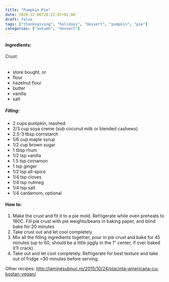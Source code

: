 ```yaml
---
title: "Pumpkin Pie"
date: 2020-12-06T20:22:07+01:00
draft: false
tags: ["thanksgiving", "holidays", "dessert", "pumpkin", "pie"]
categories: ["autumn", "dessert"]
---
```


#### Ingredients:

###### Crust:

* store bought, or
* flour
* hazelnut flour
* butter
* vanilla
* salt

##### Filling:

* 2 cups pumpkin, mashed
* 2/3 cup soya creme (sub coconut milk or blended cashews)
* 2.5-3 tbsp cornstarch
* 1/6 cup maple syrup
* 1/2 cup brown sugar
* 1 tbsp rhum
* 1/2 tsp vanilla
* 1.5 tsp cinnamon
* 1 tsp ginger
* 1/2 tsp all-spice
* 1/4 tsp cloves
* 1/4 tsp nutmeg
* 1/4 tsp salt
* 1/4 cardamom, optional

#### How to:

1. Make the crust and fit it to a pie mold. Refrigerate while oven preheats to 180C. Fill pie crust with pie weights/beans in baking paper, and blind bake for 20 minutes
2. Take crust out and let cool completely
3. Mix all the filling ingredients together, pour in pie crust and bake for 45 minutes (up to 60, should be a little jiggly in the 1” center, if over baked it’ll crack)
4. Take out and let cool completely. Refrigerate for best texture and take out of fridge ~30 minutes before serving.

Other recipes: http://laminesubnuc.ro/2015/10/24/placinta-americana-cu-bostan-vegan/
